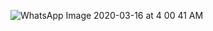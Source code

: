 ![WhatsApp Image 2020-03-16 at 4 00 41 AM](https://user-images.githubusercontent.com/55870659/76750071-d6ef6a00-673a-11ea-8824-e5701ff0a94e.jpeg)
